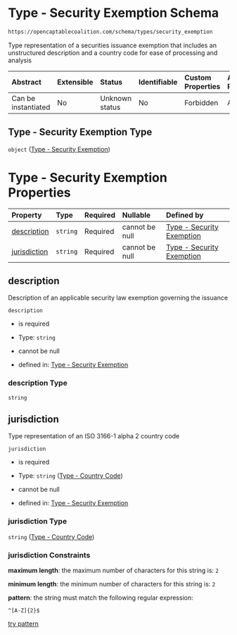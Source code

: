 # Type - Security Exemption Schema

```txt
https://opencaptablecoalition.com/schema/types/security_exemption
```

Type representation of a securities issuance exemption that includes an unstructured description and a country code for ease of processing and analysis

| Abstract            | Extensible | Status         | Identifiable | Custom Properties | Additional Properties | Access Restrictions | Defined In                                                                                               |
| :------------------ | :--------- | :------------- | :----------- | :---------------- | :-------------------- | :------------------ | :------------------------------------------------------------------------------------------------------- |
| Can be instantiated | No         | Unknown status | No           | Forbidden         | Allowed               | none                | [SecurityExemption.schema.json](../../schema/types/SecurityExemption.schema.json "open original schema") |

## Type - Security Exemption Type

`object` ([Type - Security Exemption](securityexemption.md))

# Type - Security Exemption Properties

| Property                      | Type     | Required | Nullable       | Defined by                                                                                                                                                               |
| :---------------------------- | :------- | :------- | :------------- | :----------------------------------------------------------------------------------------------------------------------------------------------------------------------- |
| [description](#description)   | `string` | Required | cannot be null | [Type - Security Exemption](securityexemption-properties-description.md "https://opencaptablecoalition.com/schema/types/security_exemption#/properties/description")     |
| [jurisdiction](#jurisdiction) | `string` | Required | cannot be null | [Type - Security Exemption](address-properties-type---country-code.md "https://opencaptablecoalition.com/schema/types/CountryCode.schema.json#/properties/jurisdiction") |

## description

Description of an applicable security law exemption governing the issuance

`description`

*   is required

*   Type: `string`

*   cannot be null

*   defined in: [Type - Security Exemption](securityexemption-properties-description.md "https://opencaptablecoalition.com/schema/types/security_exemption#/properties/description")

### description Type

`string`

## jurisdiction

Type representation of an ISO 3166-1 alpha 2 country code

`jurisdiction`

*   is required

*   Type: `string` ([Type - Country Code](address-properties-type---country-code.md))

*   cannot be null

*   defined in: [Type - Security Exemption](address-properties-type---country-code.md "https://opencaptablecoalition.com/schema/types/CountryCode.schema.json#/properties/jurisdiction")

### jurisdiction Type

`string` ([Type - Country Code](address-properties-type---country-code.md))

### jurisdiction Constraints

**maximum length**: the maximum number of characters for this string is: `2`

**minimum length**: the minimum number of characters for this string is: `2`

**pattern**: the string must match the following regular expression: 

```regexp
^[A-Z]{2}$
```

[try pattern](https://regexr.com/?expression=%5E%5BA-Z%5D%7B2%7D%24 "try regular expression with regexr.com")
